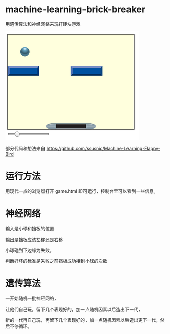# machine-learning-brick-breaker

用遗传算法和神经网络来玩打砖块游戏

![](https://github.com/nszyc/machine-learning-brick-breaker/blob/master/Screen%20Shot.png)

部分代码和想法来自 https://github.com/ssusnic/Machine-Learning-Flappy-Bird

# 运行方法

用现代一点的浏览器打开 game.html 即可运行，控制台里可以看到一些信息。

# 神经网络

输入是小球和挡板的位置

输出是挡板应该左移还是右移

小球碰到下边缘为失败，

判断好坏的标准是失败之前挡板成功接到小球的次数

# 遗传算法

一开始随机一批神经网络，

让他们自己玩，留下几个表现好的，加一点随机因素以后造出下一代，

新的一代再自己玩，再留下几个表现好的，加一点随机因素以后造出更下一代，然后不停循环。
